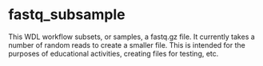# fastq_subsample
This WDL workflow subsets, or samples, a fastq.gz file. It currently takes a number of random reads to create a smaller file. This is intended for the purposes of educational activities, creating files for testing, etc.
